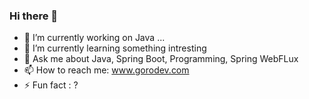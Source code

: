### Hi there 👋



- 🔭 I’m currently working on Java ...
- 🌱 I’m currently learning something intresting
- 💬 Ask me about Java, Spring Boot, Programming, Spring WebFLux
- 📫 How to reach me: www.gorodev.com 
- ⚡ Fun fact : ?

<!--
**goro-79/goro-79** is a ✨ _special_ ✨ repository because its `README.md` (this file) appears on your GitHub profile.

Here are some ideas to get you started:

- 🔭 I’m currently working on ...
- 🌱 I’m currently learning ...
- 👯 I’m looking to collaborate on ...
- 🤔 I’m looking for help with ...
- 💬 Ask me about ...
- 📫 How to reach me: ...
- 😄 Pronouns: ...
- ⚡ Fun fact: ...
-->
